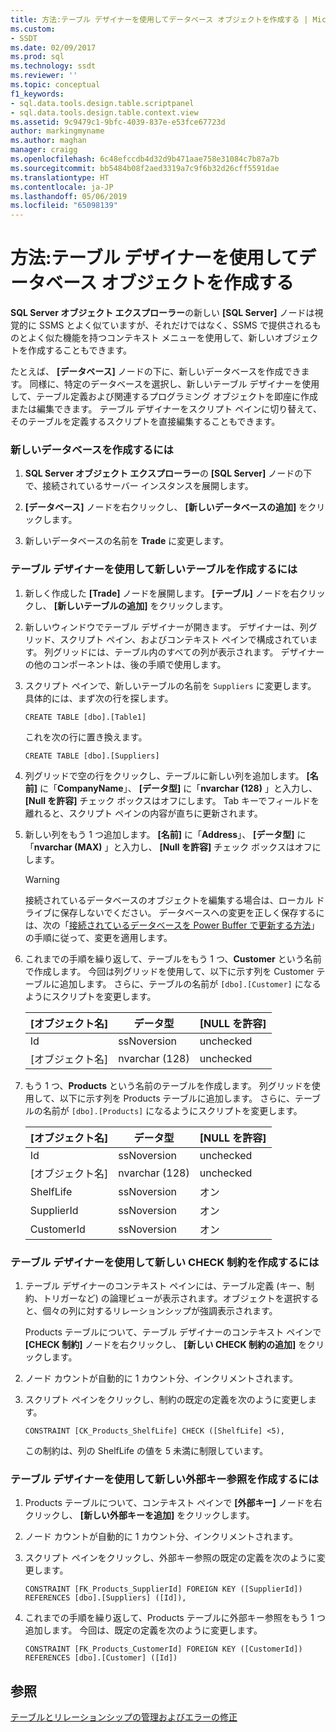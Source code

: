 ```yaml
---
title: 方法:テーブル デザイナーを使用してデータベース オブジェクトを作成する | Microsoft Docs
ms.custom:
- SSDT
ms.date: 02/09/2017
ms.prod: sql
ms.technology: ssdt
ms.reviewer: ''
ms.topic: conceptual
f1_keywords:
- sql.data.tools.design.table.scriptpanel
- sql.data.tools.design.table.context.view
ms.assetid: 9c9479c1-9bfc-4039-837e-e53fce67723d
author: markingmyname
ms.author: maghan
manager: craigg
ms.openlocfilehash: 6c48efccdb4d32d9b471aae758e31084c7b87a7b
ms.sourcegitcommit: bb5484b08f2aed3319a7c9f6b32d26cff5591dae
ms.translationtype: HT
ms.contentlocale: ja-JP
ms.lasthandoff: 05/06/2019
ms.locfileid: "65098139"
---
```

# <a name="how-to-create-database-objects-using-table-designer"></a>方法:テーブル デザイナーを使用してデータベース オブジェクトを作成する
**SQL Server オブジェクト エクスプローラー**の新しい **[SQL Server]** ノードは視覚的に SSMS とよく似ていますが、それだけではなく、SSMS で提供されるものとよく似た機能を持つコンテキスト メニューを使用して、新しいオブジェクトを作成することもできます。  
  
たとえば、 **[データベース]** ノードの下に、新しいデータベースを作成できます。 同様に、特定のデータベースを選択し、新しいテーブル デザイナーを使用して、テーブル定義および関連するプログラミング オブジェクトを即座に作成または編集できます。 テーブル デザイナーをスクリプト ペインに切り替えて、そのテーブルを定義するスクリプトを直接編集することもできます。  
  
### <a name="to-create-a-new-database"></a>新しいデータベースを作成するには  
  
1.  **SQL Server オブジェクト エクスプローラー**の **[SQL Server]** ノードの下で、接続されているサーバー インスタンスを展開します。  
  
2.  **[データベース]** ノードを右クリックし、 **[新しいデータベースの追加]** をクリックします。  
  
3.  新しいデータベースの名前を **Trade** に変更します。  
  
### <a name="to-create-new-tables-using-the-table-designer"></a>テーブル デザイナーを使用して新しいテーブルを作成するには  
  
1.  新しく作成した **[Trade]** ノードを展開します。 **[テーブル]** ノードを右クリックし、 **[新しいテーブルの追加]** をクリックします。  
  
2.  新しいウィンドウでテーブル デザイナーが開きます。 デザイナーは、列グリッド、スクリプト ペイン、およびコンテキスト ペインで構成されています。 列グリッドには、テーブル内のすべての列が表示されます。 デザイナーの他のコンポーネントは、後の手順で使用します。  
  
3.  スクリプト ペインで、新しいテーブルの名前を `Suppliers` に変更します。 具体的には、まず次の行を探します。  
  
    ```  
    CREATE TABLE [dbo].[Table1]  
    ```  
  
    これを次の行に置き換えます。  
  
    ```  
    CREATE TABLE [dbo].[Suppliers]  
    ```  
  
4.  列グリッドで空の行をクリックし、テーブルに新しい列を追加します。  **[名前]** に「**CompanyName**」、 **[データ型]** に「**nvarchar (128)** 」と入力し、 **[Null を許容]** チェック ボックスはオフにします。 Tab キーでフィールドを離れると、スクリプト ペインの内容が直ちに更新されます。  
  
5.  新しい列をもう 1 つ追加します。 **[名前]** に「**Address**」、 **[データ型]** に「**nvarchar (MAX)** 」と入力し、 **[Null を許容]** チェック ボックスはオフにします。  
  
    > [!WARNING]  
    > 接続されているデータベースのオブジェクトを編集する場合は、ローカル ドライブに保存しないでください。 データベースへの変更を正しく保存するには、次の「[接続されているデータベースを Power Buffer で更新する方法](../ssdt/how-to-update-a-connected-database-with-power-buffer.md)」の手順に従って、変更を適用します。  
  
6.  これまでの手順を繰り返して、テーブルをもう 1 つ、**Customer** という名前で作成します。 今回は列グリッドを使用して、以下に示す列を Customer テーブルに追加します。 さらに、テーブルの名前が `[dbo].[Customer]` になるようにスクリプトを変更します。  
  
    |[オブジェクト名]|データ型|**[NULL を許容]**|  
    |--------|-------------|-------------------|  
    |Id|ssNoversion|unchecked|  
    |[オブジェクト名]|nvarchar (128)|unchecked|  
  
7.  もう 1 つ、**Products** という名前のテーブルを作成します。 列グリッドを使用して、以下に示す列を Products テーブルに追加します。 さらに、テーブルの名前が `[dbo].[Products]` になるようにスクリプトを変更します。  
  
    |[オブジェクト名]|データ型|**[NULL を許容]**|  
    |--------|-------------|-------------------|  
    |Id|ssNoversion|unchecked|  
    |[オブジェクト名]|nvarchar (128)|unchecked|  
    |ShelfLife|ssNoversion|オン|  
    |SupplierId|ssNoversion|オン|  
    |CustomerId|ssNoversion|オン|  
  
### <a name="to-create-a-new-check-constraint-using-the-table-designer"></a>テーブル デザイナーを使用して新しい CHECK 制約を作成するには  
  
1.  テーブル デザイナーのコンテキスト ペインには、テーブル定義 (キー、制約、トリガーなど) の論理ビューが表示されます。オブジェクトを選択すると、個々の列に対するリレーションシップが強調表示されます。  
  
    Products テーブルについて、テーブル デザイナーのコンテキスト ペインで **[CHECK 制約]** ノードを右クリックし、 **[新しい CHECK 制約の追加]** をクリックします。  
  
2.  ノード カウントが自動的に 1 カウント分、インクリメントされます。  
  
3.  スクリプト ペインをクリックし、制約の既定の定義を次のように変更します。  
  
    ```  
    CONSTRAINT [CK_Products_ShelfLife] CHECK ([ShelfLife] <5),  
    ```  
  
    この制約は、列の ShelfLife の値を 5 未満に制限しています。  
  
### <a name="to-create-new-foreign-key-references-using-the-table-designer"></a>テーブル デザイナーを使用して新しい外部キー参照を作成するには  
  
1.  Products テーブルについて、コンテキスト ペインで **[外部キー]** ノードを右クリックし、 **[新しい外部キーを追加]** をクリックします。  
  
2.  ノード カウントが自動的に 1 カウント分、インクリメントされます。  
  
3.  スクリプト ペインをクリックし、外部キー参照の既定の定義を次のように変更します。  
  
    ```  
    CONSTRAINT [FK_Products_SupplierId] FOREIGN KEY ([SupplierId]) REFERENCES [dbo].[Suppliers] ([Id]),  
    ```  
  
4.  これまでの手順を繰り返して、Products テーブルに外部キー参照をもう 1 つ追加します。 今回は、既定の定義を次のように変更します。  
  
    ```  
    CONSTRAINT [FK_Products_CustomerId] FOREIGN KEY ([CustomerId]) REFERENCES [dbo].[Customer] ([Id])  
    ```  
  
## <a name="see-also"></a>参照  
[テーブルとリレーションシップの管理およびエラーの修正](../ssdt/manage-tables-relationships-and-fix-errors.md)  
  
